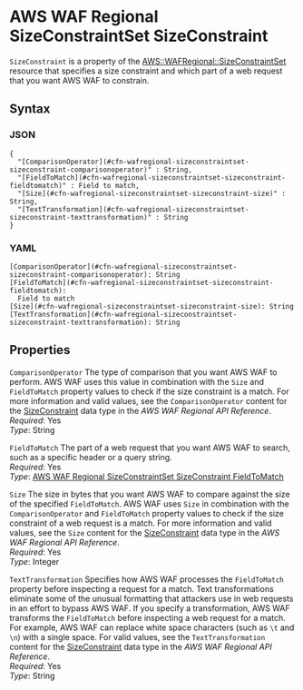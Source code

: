 # AWS WAF Regional SizeConstraintSet SizeConstraint<a name="aws-properties-wafregional-sizeconstraintset-sizeconstraint"></a>

`SizeConstraint` is a property of the [AWS::WAFRegional::SizeConstraintSet](aws-resource-wafregional-sizeconstraintset.md) resource that specifies a size constraint and which part of a web request that you want AWS WAF to constrain\.

## Syntax<a name="w3ab2c21c14e2056b5"></a>

### JSON<a name="aws-properties-wafregional-sizeconstraintset-sizeconstraint-syntax.json"></a>

```
{
  "[ComparisonOperator](#cfn-wafregional-sizeconstraintset-sizeconstraint-comparisonoperator)" : String,
  "[FieldToMatch](#cfn-wafregional-sizeconstraintset-sizeconstraint-fieldtomatch)" : Field to match,
  "[Size](#cfn-wafregional-sizeconstraintset-sizeconstraint-size)" : String,
  "[TextTransformation](#cfn-wafregional-sizeconstraintset-sizeconstraint-texttransformation)" : String
}
```

### YAML<a name="aws-properties-wafregional-sizeconstraintset-sizeconstraint-syntax.yaml"></a>

```
[ComparisonOperator](#cfn-wafregional-sizeconstraintset-sizeconstraint-comparisonoperator): String
[FieldToMatch](#cfn-wafregional-sizeconstraintset-sizeconstraint-fieldtomatch):
  Field to match
[Size](#cfn-wafregional-sizeconstraintset-sizeconstraint-size): String
[TextTransformation](#cfn-wafregional-sizeconstraintset-sizeconstraint-texttransformation): String
```

## Properties<a name="w3ab2c21c14e2056b7"></a>

`ComparisonOperator`  <a name="cfn-wafregional-sizeconstraintset-sizeconstraint-comparisonoperator"></a>
The type of comparison that you want AWS WAF to perform\. AWS WAF uses this value in combination with the `Size` and `FieldToMatch` property values to check if the size constraint is a match\. For more information and valid values, see the `ComparisonOperator` content for the [SizeConstraint](http://docs.aws.amazon.com/waf/latest/APIReference/API_regional_SizeConstraint.html) data type in the *AWS WAF Regional API Reference*\.  
*Required*: Yes  
*Type*: String

`FieldToMatch`  <a name="cfn-wafregional-sizeconstraintset-sizeconstraint-fieldtomatch"></a>
The part of a web request that you want AWS WAF to search, such as a specific header or a query string\.  
*Required*: Yes  
*Type*: [AWS WAF Regional SizeConstraintSet SizeConstraint FieldToMatch](aws-properties-wafregional-sizeconstraintset-sizeconstraint-fieldtomatch.md)

`Size`  <a name="cfn-wafregional-sizeconstraintset-sizeconstraint-size"></a>
The size in bytes that you want AWS WAF to compare against the size of the specified `FieldToMatch`\. AWS WAF uses `Size` in combination with the `ComparisonOperator` and `FieldToMatch` property values to check if the size constraint of a web request is a match\. For more information and valid values, see the `Size` content for the [SizeConstraint](http://docs.aws.amazon.com/waf/latest/APIReference/API_regional_SizeConstraint.html) data type in the *AWS WAF Regional API Reference*\.  
*Required*: Yes  
*Type*: Integer

`TextTransformation`  <a name="cfn-wafregional-sizeconstraintset-sizeconstraint-texttransformation"></a>
Specifies how AWS WAF processes the `FieldToMatch` property before inspecting a request for a match\. Text transformations eliminate some of the unusual formatting that attackers use in web requests in an effort to bypass AWS WAF\. If you specify a transformation, AWS WAF transforms the `FieldToMatch` before inspecting a web request for a match\.  
For example, AWS WAF can replace white space characters \(such as `\t` and `\n`\) with a single space\. For valid values, see the `TextTransformation` content for the [SizeConstraint](http://docs.aws.amazon.com/waf/latest/APIReference/API_regional_SizeConstraint.html) data type in the *AWS WAF Regional API Reference*\.  
*Required*: Yes  
*Type*: String